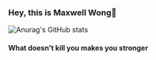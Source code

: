 ### Hey, this is Maxwell Wong👋
![Anurag's GitHub stats](https://github-readme-stats.vercel.app/api?username=Maxwell-Wong&show_icons=true&theme=algolia)
#### What doesn't kill you makes you stronger
